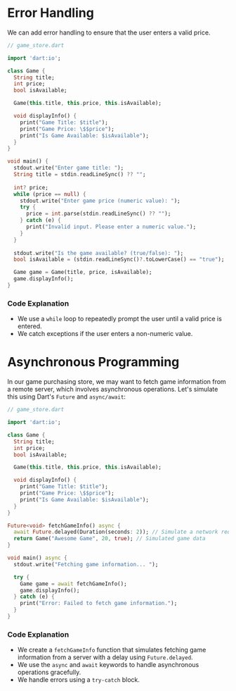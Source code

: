 # Error Handling
We can add error handling to ensure that the user enters a valid price.
```dart
// game_store.dart

import 'dart:io';

class Game {
  String title;
  int price;
  bool isAvailable;

  Game(this.title, this.price, this.isAvailable);

  void displayInfo() {
    print("Game Title: $title");
    print("Game Price: \$$price");
    print("Is Game Available: $isAvailable");
  }
}

void main() {
  stdout.write("Enter game title: ");
  String title = stdin.readLineSync() ?? "";
  
  int? price;
  while (price == null) {
    stdout.write("Enter game price (numeric value): ");
    try {
      price = int.parse(stdin.readLineSync() ?? "");
    } catch (e) {
      print("Invalid input. Please enter a numeric value.");
    }
  }
  
  stdout.write("Is the game available? (true/false): ");
  bool isAvailable = (stdin.readLineSync()?.toLowerCase() == "true");

  Game game = Game(title, price, isAvailable);
  game.displayInfo();
}
```
### Code Explanation
- We use a `while` loop to repeatedly prompt the user until a valid price is entered.
- We catch exceptions if the user enters a non-numeric value.
# Asynchronous Programming
In our game purchasing store, we may want to fetch game information from a remote server, which involves asynchronous operations. Let's simulate this using Dart's `Future` and `async/await`:
```dart
// game_store.dart

import 'dart:io';

class Game {
  String title;
  int price;
  bool isAvailable;

  Game(this.title, this.price, this.isAvailable);

  void displayInfo() {
    print("Game Title: $title");
    print("Game Price: \$$price");
    print("Is Game Available: $isAvailable");
  }
}

Future<void> fetchGameInfo() async {
  await Future.delayed(Duration(seconds: 2)); // Simulate a network request delay
  return Game("Awesome Game", 20, true); // Simulated game data
}

void main() async {
  stdout.write("Fetching game information... ");

  try {
    Game game = await fetchGameInfo();
    game.displayInfo();
  } catch (e) {
    print("Error: Failed to fetch game information.");
  }
}
```
### Code Explanation
- We create a `fetchGameInfo` function that simulates fetching game information from a server with a delay using `Future.delayed`.
- We use the `async` and `await` keywords to handle asynchronous operations gracefully.
- We handle errors using a `try-catch` block.
